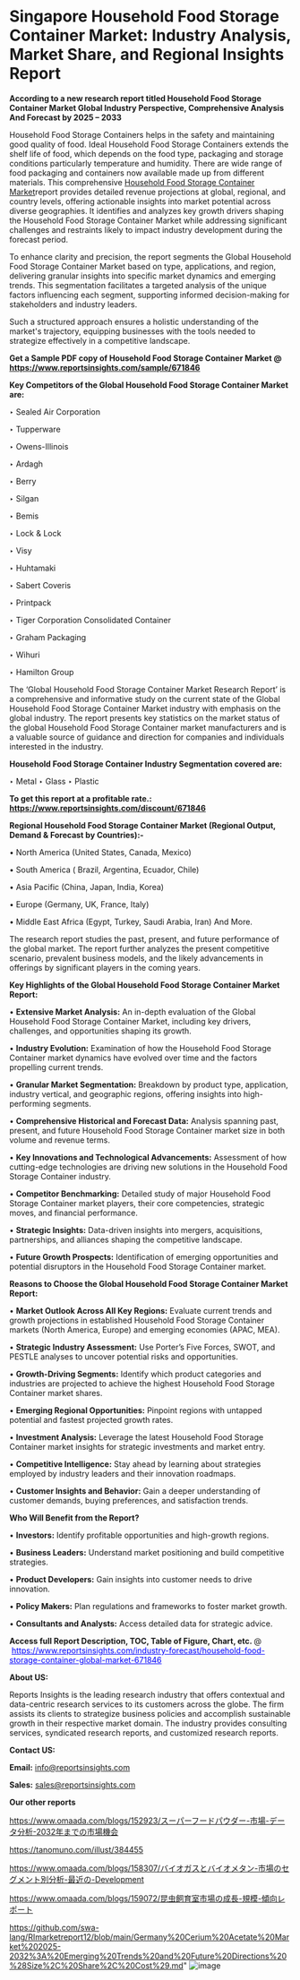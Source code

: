 # Singapore Household Food Storage Container Market: Industry Analysis, Market Share, and Regional Insights Report

<strong>According to a new research report titled Household Food Storage Container Market Global Industry Perspective, Comprehensive Analysis And Forecast by 2025 – 2033</strong>

Household Food Storage Containers helps in the safety and maintaining good quality of food. Ideal Household Food Storage Containers extends the shelf life of food, which depends on the food type, packaging and storage conditions particularly temperature and humidity. There are wide range of food packaging and containers now available made up from different materials. This comprehensive <a href=https://www.reportsinsights.com/sample/671846>Household Food Storage Container Market</a>report provides detailed revenue projections at global, regional, and country levels, offering actionable insights into market potential across diverse geographies. It identifies and analyzes key growth drivers shaping the Household Food Storage Container Market while addressing significant challenges and restraints likely to impact industry development during the forecast period.

To enhance clarity and precision, the report segments the Global Household Food Storage Container Market based on type, applications, and region, delivering granular insights into specific market dynamics and emerging trends. This segmentation facilitates a targeted analysis of the unique factors influencing each segment, supporting informed decision-making for stakeholders and industry leaders.

Such a structured approach ensures a holistic understanding of the market's trajectory, equipping businesses with the tools needed to strategize effectively in a competitive landscape.

<strong>Get a Sample PDF copy of Household Food Storage Container Market </strong><strong>@<a href=https://www.reportsinsights.com/sample/671846 style=color:#0000ff;> https://www.reportsinsights.com/sample/671846</a></strong></font>

<strong>Key Competitors of the Global Household Food Storage Container Market are:</strong>

‣ Sealed Air Corporation

‣ Tupperware

‣ Owens-Illinois

‣ Ardagh

‣ Berry

‣ Silgan

‣ Bemis

‣ Lock & Lock

‣ Visy

‣ Huhtamaki

‣ Sabert Coveris

‣ Printpack

‣ Tiger Corporation Consolidated Container

‣ Graham Packaging

‣ Wihuri

‣ Hamilton Group

The ‘Global Household Food Storage Container Market Research Report’ is a comprehensive and informative study on the current state of the Global Household Food Storage Container Market industry with emphasis on the global industry. The report presents key statistics on the market status of the global Household Food Storage Container market manufacturers and is a valuable source of guidance and direction for companies and individuals interested in the industry.

<strong>Household Food Storage Container Industry Segmentation covered are:</strong>

‣ Metal
‣ Glass
‣ Plastic

<strong>To get this report at a profitable rate.: <a href=https://www.reportsinsights.com/discount/671846 style=color:#0000ff;>https://www.reportsinsights.com/discount/671846</a></strong></font>

<strong>Regional Household Food Storage Container Market (Regional Output, Demand &amp; Forecast by Countries):-</strong>

• North America (United States, Canada, Mexico)

• South America ( Brazil, Argentina, Ecuador, Chile)

• Asia Pacific (China, Japan, India, Korea)

• Europe (Germany, UK, France, Italy)

• Middle East Africa (Egypt, Turkey, Saudi Arabia, Iran) And More.

The research report studies the past, present, and future performance of the global market. The report further analyzes the present competitive scenario, prevalent business models, and the likely advancements in offerings by significant players in the coming years.

<strong>Key Highlights of the Global Household Food Storage Container Market Report:</strong>

• <strong>Extensive Market Analysis:</strong> An in-depth evaluation of the Global Household Food Storage Container Market, including key drivers, challenges, and opportunities shaping its growth.

• <strong>Industry Evolution:</strong> Examination of how the Household Food Storage Container market dynamics have evolved over time and the factors propelling current trends.

• <strong>Granular Market Segmentation:</strong> Breakdown by product type, application, industry vertical, and geographic regions, offering insights into high-performing segments.

• <strong>Comprehensive Historical and Forecast Data:</strong> Analysis spanning past, present, and future Household Food Storage Container market size in both volume and revenue terms.

• <strong>Key Innovations and Technological Advancements:</strong> Assessment of how cutting-edge technologies are driving new solutions in the Household Food Storage Container industry.

• <strong>Competitor Benchmarking:</strong> Detailed study of major Household Food Storage Container market players, their core competencies, strategic moves, and financial performance.

• <strong>Strategic Insights:</strong> Data-driven insights into mergers, acquisitions, partnerships, and alliances shaping the competitive landscape.

• <strong>Future Growth Prospects:</strong> Identification of emerging opportunities and potential disruptors in the Household Food Storage Container market.

<strong>Reasons to Choose the Global Household Food Storage Container Market Report:</strong>

• <strong>Market Outlook Across All Key Regions:</strong> Evaluate current trends and growth projections in established Household Food Storage Container markets (North America, Europe) and emerging economies (APAC, MEA).

• <strong>Strategic Industry Assessment:</strong> Use Porter’s Five Forces, SWOT, and PESTLE analyses to uncover potential risks and opportunities.

• <strong>Growth-Driving Segments:</strong> Identify which product categories and industries are projected to achieve the highest Household Food Storage Container market shares.

• <strong>Emerging Regional Opportunities:</strong> Pinpoint regions with untapped potential and fastest projected growth rates.

• <strong>Investment Analysis:</strong> Leverage the latest Household Food Storage Container market insights for strategic investments and market entry.

• <strong>Competitive Intelligence:</strong> Stay ahead by learning about strategies employed by industry leaders and their innovation roadmaps.

• <strong>Customer Insights and Behavior:</strong> Gain a deeper understanding of customer demands, buying preferences, and satisfaction trends.

<strong>Who Will Benefit from the Report?</strong>

• <strong>Investors:</strong> Identify profitable opportunities and high-growth regions.

• <strong>Business Leaders:</strong> Understand market positioning and build competitive strategies.

• <strong>Product Developers:</strong> Gain insights into customer needs to drive innovation.

• <strong>Policy Makers:</strong> Plan regulations and frameworks to foster market growth.

• <strong>Consultants and Analysts:</strong> Access detailed data for strategic advice.
</ul>
<strong>Access full Report Description, TOC, Table of Figure, Chart, etc. </strong>@  <a href=https://www.reportsinsights.com/industry-forecast/household-food-storage-container-global-market-671846 style=color:#0000ff;>https://www.reportsinsights.com/industry-forecast/household-food-storage-container-global-market-671846</a></font>

<strong><strong>About US</strong>:</strong>

Reports Insights is the leading research industry that offers contextual and data-centric research services to its customers across the globe. The firm assists its clients to strategize business policies and accomplish sustainable growth in their respective market domain. The industry provides consulting services, syndicated research reports, and customized research reports.

<strong>Contact US:</strong>

<p class=""""><b>Email:</b> <a href=mailto:info@reportsinsights.com>info@reportsinsights.com</a></p>
<p class=""""><b>Sales:</b> <a href=mailto:sales@reportsinsights.com>sales@reportsinsights.com</a></p>

<strong>Our other reports</strong>

<a href=https://www.omaada.com/blogs/152923/スーパーフードパウダー-市場-データ分析-2032年までの市場機会>https://www.omaada.com/blogs/152923/スーパーフードパウダー-市場-データ分析-2032年までの市場機会</a>

<a href=https://tanomuno.com/illust/384455>https://tanomuno.com/illust/384455</a>

<a href=https://www.omaada.com/blogs/158307/バイオガスとバイオメタン-市場のセグメント別分析-最近の-Development>https://www.omaada.com/blogs/158307/バイオガスとバイオメタン-市場のセグメント別分析-最近の-Development</a>

<a href=https://www.omaada.com/blogs/159072/昆虫飼育室市場の成長-規模-傾向レポート>https://www.omaada.com/blogs/159072/昆虫飼育室市場の成長-規模-傾向レポート</a>

<a href=https://github.com/swa-lang/RImarketreport12/blob/main/Germany%20Cerium%20Acetate%20Market%202025-2032%3A%20Emerging%20Trends%20and%20Future%20Directions%20%28Size%2C%20Share%2C%20Cost%29.md>https://github.com/swa-lang/RImarketreport12/blob/main/Germany%20Cerium%20Acetate%20Market%202025-2032%3A%20Emerging%20Trends%20and%20Future%20Directions%20%28Size%2C%20Share%2C%20Cost%29.md</a>"
![image](https://github.com/user-attachments/assets/7ac4eb97-c020-430f-b3d5-74a449630bee)
